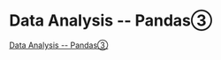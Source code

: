 # Data Analysis -- Pandas③
[Data Analysis -- Pandas③](https://aiwithcloud.com/2022/09/19/data_analysis____pandas%e2%91%a2/)